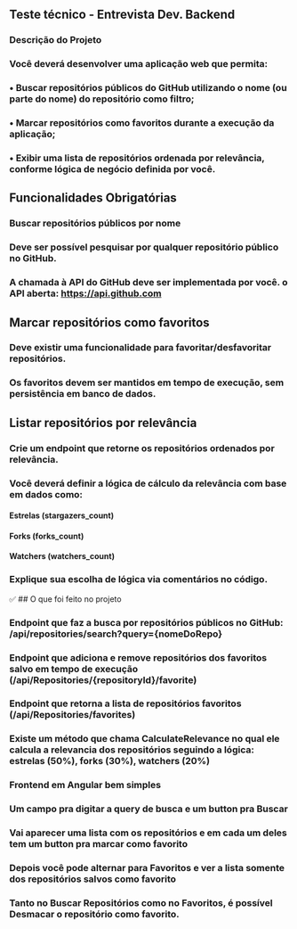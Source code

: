 ## Teste técnico - Entrevista Dev. Backend

### Descrição do Projeto
### Você deverá desenvolver uma aplicação web que permita:
### •	Buscar repositórios públicos do GitHub utilizando o nome (ou parte do nome) do repositório como filtro;
### •	Marcar repositórios como favoritos durante a execução da aplicação;
### •	Exibir uma lista de repositórios ordenada por relevância, conforme lógica de negócio definida por você.


## Funcionalidades Obrigatórias
### Buscar repositórios públicos por nome
### Deve ser possível pesquisar por qualquer repositório público no GitHub.
### A chamada à API do GitHub deve ser implementada por você. o	API aberta: https://api.github.com

## Marcar repositórios como favoritos
### Deve existir uma funcionalidade para favoritar/desfavoritar repositórios.
### Os favoritos devem ser mantidos em tempo de execução, sem persistência em banco de dados.
## Listar repositórios por relevância
### Crie um endpoint que retorne os repositórios ordenados por relevância.
### Você deverá definir a lógica de cálculo da relevância com base em dados como:
#### Estrelas (stargazers_count)
#### Forks (forks_count)
#### Watchers (watchers_count)
### Explique sua escolha de lógica via comentários no código.


✅ ## O que foi feito no projeto

### Endpoint que faz a busca por repositórios públicos no GitHub: /api/repositories/search?query={nomeDoRepo}
### Endpoint que adiciona e remove repositórios dos favoritos salvo em tempo de execução (/api/Repositories/{repositoryId}/favorite)
### Endpoint que retorna a lista de repositórios favoritos (/api/Repositories/favorites)

### Existe um método que chama CalculateRelevance no qual ele calcula a relevancia dos repositórios seguindo a lógica: estrelas (50%), forks (30%), watchers (20%)

### Frontend em Angular bem simples
### Um campo pra digitar a query de busca e um button pra Buscar
### Vai aparecer uma lista com os repositórios e em cada um deles tem um button pra marcar como favorito
### Depois você pode alternar para Favoritos e ver a lista somente dos repositórios salvos como favorito
### Tanto no Buscar Repositórios como no Favoritos, é possível Desmacar o repositório como favorito.
